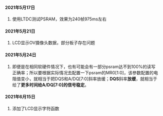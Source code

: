 #### 2021年5月17日

1. 使用LTDC测试PSRAM，效果为240帧975ms左右



#### 2021年5月21日

1. LCD显示OV摄像头数据，部分板子存在问题



#### 2021年5月24日

1. 即便是在相同软硬件情况下，也有可能会有一部分psram达不到100%的读写正确率；所以要根据实际情况去配置一下psram的MR0[1:0]，该参数配置的电阻值变小，就相当于把DQS和A/DQ[7:0]斜率放缓；**DQS**斜率**放缓**，就相当于给了**更多时间给A/DQ[7:0]的信号稳定**。


#### 2021年6月15日

1. 添加了LCD显示字符函数

